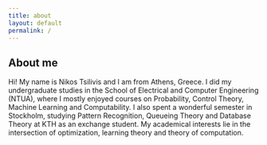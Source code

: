```yaml
---
title: about
layout: default
permalink: /
---
```


## About me

Hi! My name is Nikos Tsilivis and I am from Athens, Greece. I did my undergraduate studies in the School of Electrical and Computer Engineering (NTUA), where I mostly enjoyed courses on Probability, Control Theory, Machine Learning and Computability. I also spent a wonderful semester in Stockholm, studying Pattern Recognition, Queueing Theory and Database Theory at KTH as an exchange student. My academical interests lie in the intersection of optimization, learning theory and theory of computation.
